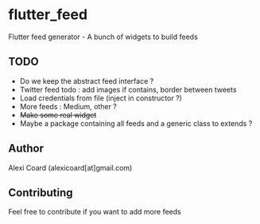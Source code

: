 # flutter_feed

Flutter feed generator - A bunch of widgets to build feeds


## TODO

 - Do we keep the abstract feed interface ?
 - Twitter feed todo : add images if contains, border between tweets
 - Load credentials from file (inject in constructor ?)
 - More feeds : Medium, other ?
 - ~~Make some real widget~~
 - Maybe a package containing all feeds and a generic class to extends ?

## Author

Alexi Coard (alexicoard[at]gmail.com)

## Contributing
Feel free to contribute if you want to add more feeds
